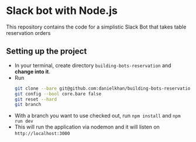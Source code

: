 # Slack bot with Node.js

This repository contains the code for a simplistic Slack Bot that takes table reservation orders 

## Setting up the project

* In your terminal, create directory `building-bots-reservation` and **change into it**.
* Run 
  ```bash
  git clone --bare git@github.com:danielkhan/building-bots-reservation.git .git
  git config --bool core.bare false
  git reset --hard
  git branch
  ```
* With a branch you want to use checked out, run `npm install` and `npm run dev`
* This will run the application via nodemon and it will listen on `http://localhost:3000`

